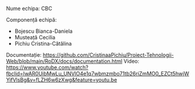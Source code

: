 Nume echipa: CBC

Componență echipă:
* Bojescu Bianca-Daniela
* Musteață Cecilia
* Pichiu Cristina-Cătălina

Documentație: https://github.com/CristinaaPichiu/Proiect-Tehnologii-Web/blob/main/RoDX/docs/documentation.html
Video: https://www.youtube.com/watch?fbclid=IwAR0UibMwLu_UNVlO4e1q7wbmzmbo71tb26riZmMO0_EZCt5hwjWYifVlsBg&v=fLZH6w6zXwg&feature=youtu.be
